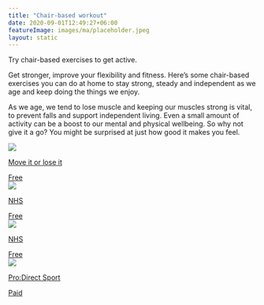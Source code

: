 ```yaml
---
title: "Chair-based workout"
date: 2020-09-01T12:49:27+06:00
featureImage: images/ma/placeholder.jpeg
layout: static
---
```


Try chair-based exercises to get active.

Get stronger, improve your flexibility and fitness. Here’s some chair-based exercises you can do at home to stay strong, steady and independent as we age and keep doing the things we enjoy.

As we age, we tend to lose muscle and keeping our muscles strong is vital, to prevent falls and support independent living. Even a small amount of activity can be a boost to our mental and physical wellbeing. So why not give it a go? You might be surprised at just how good it makes you feel.

<a class="ma-link" href="https://www.moveitorloseit.co.uk/chair-based-exercises/"><div class="ma-card ma-card-Health"><div class="ma-icon"><img src ="/images/icon-check.png"/></div><div class="ma-name"><p>Move it or lose it</p></div><div class="ma-paid-text"><span>Free</span></div></div></a><a class="ma-link" href="https://www.nhs.uk/live-well/exercise/strength-and-flexibility-exercises/sitting-exercises/"><div class="ma-card ma-card-Health"><div class="ma-icon"><img src ="/images/icon-check.png"/></div><div class="ma-name"><p>NHS</p></div><div class="ma-paid-text"><span>Free</span></div></div></a><a class="ma-link" href="https://www.nhs.uk/conditions/nhs-fitness-studio/chair-based-pilates-exercise-video/"><div class="ma-card ma-card-Health"><div class="ma-icon"><img src ="/images/icon-check.png"/></div><div class="ma-name"><p>NHS</p></div><div class="ma-paid-text"><span>Free</span></div></div></a><a class="ma-link" href="https://www.awin1.com/cread.php?awinmid=6667&awinaffid=1198638&ued=https%3A%2F%2Fwww.prodirectsport.com%2Frunning%2F"><div class="ma-card ma-card-Health"><div class="ma-icon"><img src ="/images/icon-pound.png"/></div><div class="ma-name"><p>Pro:Direct Sport</p></div><div class="ma-paid-text"><span>Paid</span></div></div></a>  

<br/><br/>






